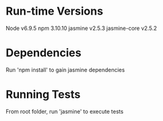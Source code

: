 Run-time Versions
=================

Node v6.9.5
npm 3.10.10
jasmine v2.5.3
jasmine-core v2.5.2

Dependencies
============

Run 'npm install' to gain jasmine dependencies

Running Tests
=============

From root folder, run 'jasmine' to execute tests
